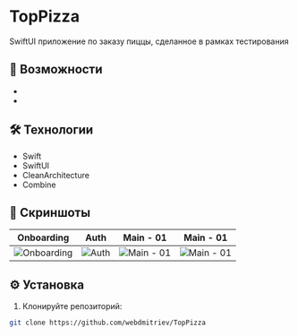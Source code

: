# TopPizza

SwiftUI приложение по заказу пиццы, сделанное в рамках тестирования

## 🚀 Возможности

-
-

## 🛠 Технологии

- Swift
- SwiftUI
- CleanArchitecture
- Combine

## 📸 Скриншоты
| Onboarding | Auth | Main - 01 | Main - 01 |
|--------------|--------------|--------------|--------------|
| ![Onboarding](https://api.webdmitriev.com/wp-content/uploads/2025/07/toppizza-01-scaled.jpg) | ![Auth](https://api.webdmitriev.com/wp-content/uploads/2025/07/toppizza-02-scaled.jpg) | ![Main - 01](https://api.webdmitriev.com/wp-content/uploads/2025/07/toppizza-03-scaled.jpg) | ![Main - 01](https://api.webdmitriev.com/wp-content/uploads/2025/07/toppizza-04-scaled.jpg) |

## ⚙️ Установка

1. Клонируйте репозиторий:

```bash
git clone https://github.com/webdmitriev/TopPizza
```
